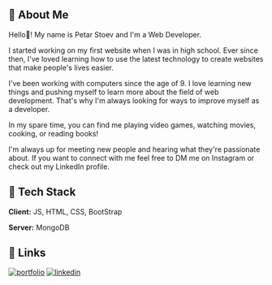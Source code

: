
## 🚀 About Me
Hello👋! My name is Petar Stoev and I'm a Web Developer.

I started working on my first website when I was in high school. Ever since then, I've loved learning how to use the latest technology to create websites that make people's lives easier.

I've been working with computers since the age of 9. I love learning new things and pushing myself to learn more about the field of web development. That's why I'm always looking for ways to improve myself as a developer.

In my spare time, you can find me playing video games, watching movies, cooking, or reading books!

I'm always up for meeting new people and hearing what they're passionate about. If you want to connect with me feel free to DM me on Instagram or check out my LinkedIn profile.


## 👀 Tech Stack

**Client:** JS, HTML, CSS, BootStrap

**Server:** MongoDB


## 🔗 Links
[![portfolio](https://img.shields.io/badge/my_portfolio-000?style=for-the-badge&logo=ko-fi&logoColor=white)](https://github.com/PetarStoev02)
[![linkedin](https://img.shields.io/badge/linkedin-0A66C2?style=for-the-badge&logo=linkedin&logoColor=white)](https://www.linkedin.com/in/petar-stoev-807148252/)

<!---
PetarStoev02/PetarStoev02 is a ✨ special ✨ repository because its `README.md` (this file) appears on your GitHub profile.
You can click the Preview link to take a look at your changes.
--->
